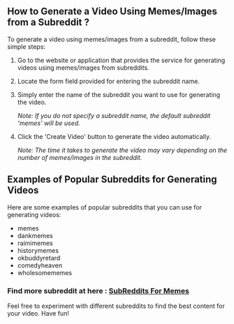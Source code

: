 ## How to Generate a Video Using Memes/Images from a Subreddit ?

To generate a video using memes/images from a subreddit, follow these simple steps:

1. Go to the website or application that provides the service for generating videos using memes/images from subreddits.

2. Locate the form field provided for entering the subreddit name.

3. Simply enter the name of the subreddit you want to use for generating the video.

    *Note: If you do not specify a subreddit name, the default subreddit 'memes' will be used.*

4. Click the 'Create Video' button to generate the video automatically.

    *Note: The time it takes to generate the video may vary depending on the number of memes/images in the subreddit.*

## Examples of Popular Subreddits for Generating Videos

Here are some examples of popular subreddits that you can use for generating videos:

- memes
- dankmemes
- raimimemes
- historymemes
- okbuddyretard
- comedyheaven
- wholesomememes

### Find more subreddit at here : [SubReddits For Memes](https://www.reddit.com/subreddits/search?q=meme)


Feel free to experiment with different subreddits to find the best content for your video. Have fun!
